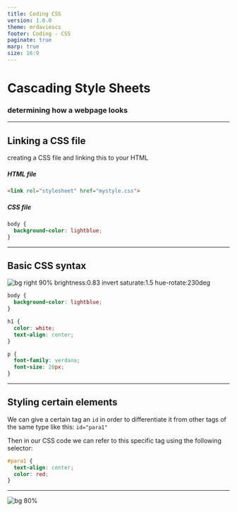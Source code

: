 ```yaml
---
title: Coding CSS
version: 1.0.0
theme: mrdaviescs
footer: Coding - CSS
paginate: true
marp: true
size: 16:9
---
```


# Cascading Style Sheets
### **determining how a webpage looks**

---

## Linking a CSS file

creating a CSS file and linking this to your HTML

##### HTML file
```html
<link rel="stylesheet" href="mystyle.css">
```
##### CSS file
```css
body {
  background-color: lightblue;
}
```

---

## Basic CSS syntax

![bg right 90%  brightness:0.83 invert saturate:1.5 hue-rotate:230deg](https://www.w3schools.com/css/img_selector.gif)

``` css
body {
  background-color: lightblue;
}

h1 {
  color: white;
  text-align: center;
}

p {
  font-family: verdana;
  font-size: 20px;
}
```
---

## Styling certain elements

We can give a certain tag an `id` in order to differentiate it from other tags of the same type like this: `id="para1"`

Then in our CSS code we can refer to this specific tag using the following selector:
```css
#para1 {
  text-align: center;
  color: red;
}
```
---

![bg 80%](https://static.docsity.com/documents_first_pages/2020/10/09/0ef0123fc8488fa7fada7afc1f327bf6.png)

